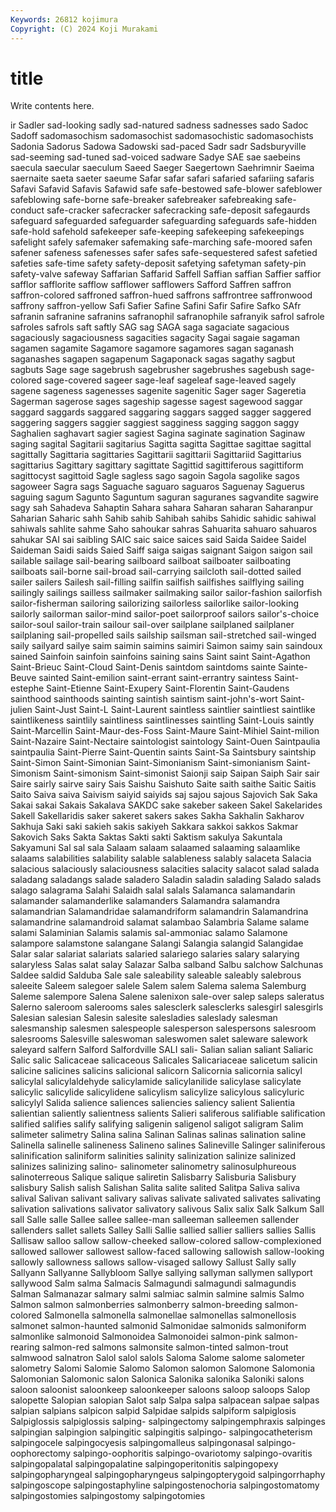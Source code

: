 ```yaml
---
Keywords: 26812 kojimura
Copyright: (C) 2024 Koji Murakami
---
```


# title

Write contents here.



ir
Sadler sad-looking sadly sad-natured sadness sadnesses sado Sadoc Sadoff sadomasochism
sadomasochist sadomasochistic sadomasochists Sadonia Sadorus Sadowa Sadowski sad-paced Sadr sadr
Sadsburyville sad-seeming sad-tuned sad-voiced sadware Sadye SAE sae saebeins saecula
saecular saeculum Saeed Saeger Saegertown Saehrimnir Saeima saernaite saeta saeter
saeume Safar safar safari safaried safariing safaris Safavi Safavid Safavis
Safawid safe safe-bestowed safe-blower safeblower safeblowing safe-borne safe-breaker safebreaker safebreaking
safe-conduct safe-cracker safecracker safecracking safe-deposit safegaurds safeguard safeguarded safeguarder safeguarding
safeguards safe-hidden safe-hold safehold safekeeper safe-keeping safekeeping safekeepings safelight safely
safemaker safemaking safe-marching safe-moored safen safener safeness safenesses safer safes
safe-sequestered safest safetied safeties safe-time safety safety-deposit safetying safetyman safety-pin
safety-valve safeway Saffarian Saffarid Saffell Saffian saffian Saffier saffior safflor
safflorite safflow safflower safflowers Safford Saffren saffron saffron-colored saffroned saffron-hued
saffrons saffrontree saffronwood saffrony saffron-yellow Safi Safier Safine Safini Safir
Safire Safko SAfr safranin safranine safranins safranophil safranophile safranyik safrol
safrole safroles safrols saft saftly SAG sag SAGA saga sagaciate
sagacious sagaciously sagaciousness sagacities sagacity Sagai sagaie sagaman sagamen sagamite
Sagamore sagamore sagamores sagan saganash saganashes sagapen sagapenum Sagaponack sagas
sagathy sagbut sagbuts Sage sage sagebrush sagebrusher sagebrushes sagebush sage-colored
sage-covered sageer sage-leaf sageleaf sage-leaved sagely sagene sageness sagenesses sagenite
sagenitic Sager sager Sageretia Sagerman sagerose sages sageship sagesse sagest
sagewood saggar saggard saggards saggared saggaring saggars sagged sagger saggered
saggering saggers saggier saggiest sagginess sagging saggon saggy Saghalien saghavart
sagier sagiest Sagina saginate sagination Saginaw saging sagital Sagitarii sagitarius
Sagitta sagitta Sagittae sagittae sagittal sagittally Sagittaria sagittaries Sagittarii sagittarii
Sagittariid Sagittarius sagittarius Sagittary sagittary sagittate Sagittid sagittiferous sagittiform sagittocyst
sagittoid Sagle sagless sago sagoin Sagola sagolike sagos sagoweer Sagra
sags Saguache saguaro saguaros Saguenay Saguerus saguing sagum Sagunto Saguntum
saguran saguranes sagvandite sagwire sagy sah Sahadeva Sahaptin Sahara sahara
Saharan saharan Saharanpur Saharian Saharic sahh Sahib sahib Sahibah sahibs
Sahidic sahidic sahiwal sahiwals sahlite sahme Saho sahoukar sahras Sahuarita
sahuaro sahuaros sahukar SAI sai saibling SAIC saic saice saices
said Saida Saidee Saidel Saideman Saidi saids Saied Saiff saiga
saigas saignant Saigon saigon sail sailable sailage sail-bearing sailboard sailboat
sailboater sailboating sailboats sail-borne sail-broad sail-carrying sailcloth sail-dotted sailed sailer
sailers Sailesh sail-filling sailfin sailfish sailfishes sailflying sailing sailingly sailings
sailless sailmaker sailmaking sailor sailor-fashion sailorfish sailor-fisherman sailoring sailorizing sailorless
sailorlike sailor-looking sailorly sailorman sailor-mind sailor-poet sailorproof sailors sailor's-choice sailor-soul
sailor-train sailour sail-over sailplane sailplaned sailplaner sailplaning sail-propelled sails sailship
sailsman sail-stretched sail-winged saily sailyard sailye saim saimin saimins saimiri
Saimon saimy sain saindoux sained Sainfoin sainfoin sainfoins saining sains
Saint saint Saint-Agathon Saint-Brieuc Saint-Cloud Saint-Denis saintdom saintdoms sainte Sainte-Beuve
sainted Saint-emilion saint-errant saint-errantry saintess Saint-estephe Saint-Etienne Saint-Exupery Saint-Florentin Saint-Gaudens
sainthood sainthoods sainting saintish saintism saint-john's-wort Saint-julien Saint-Just Saint-L Saint-Laurent
saintless saintlier saintliest saintlike saintlikeness saintlily saintliness saintlinesses saintling Saint-Louis
saintly Saint-Marcellin Saint-Maur-des-Foss Saint-Maure Saint-Mihiel Saint-milion Saint-Nazaire Saint-Nectaire saintologist saintology
Saint-Ouen Saintpaulia saintpaulia Saint-Pierre Saint-Quentin saints Saint-Sa Saintsbury saintship Saint-Simon
Saint-Simonian Saint-Simonianism Saint-simonianism Saint-Simonism Saint-simonism Saint-simonist Saionji saip Saipan Saiph
Sair sair Saire sairly sairve sairy Sais Saishu Saishuto Saite
saith saithe Saitic Saitis Saito Saiva saiva Saivism saiyid saiyids
saj sajou sajous Sajovich Sak Saka Sakai sakai Sakais Sakalava
SAKDC sake sakeber sakeen Sakel Sakelarides Sakell Sakellaridis saker sakeret
sakers sakes Sakha Sakhalin Sakharov Sakhuja Saki saki sakieh sakis
sakiyeh Sakkara sakkoi sakkos Sakmar Sakovich Saks Sakta Saktas Sakti
sakti Saktism sakulya Sakuntala Sakyamuni Sal sal sala Salaam salaam
salaamed salaaming salaamlike salaams salabilities salability salable salableness salably salaceta
Salacia salacious salaciously salaciousness salacities salacity salacot salad salada saladang
saladangs salade saladero Saladin saladin salading Salado salads salago salagrama
Salahi Salaidh salal salals Salamanca salamandarin salamander salamanderlike salamanders Salamandra
salamandra salamandrian Salamandridae salamandriform salamandrin Salamandrina salamandrine salamandroid salamat salambao
Salambria Salame salame salami Salaminian Salamis salamis sal-ammoniac salamo Salamone
salampore salamstone salangane Salangi Salangia salangid Salangidae Salar salar salariat
salariats salaried salariego salaries salary salarying salaryless Salas salat salay
Salazar Salba salband Salbu salchow Salchunas Saldee saldid Salduba Sale
sale saleability saleable saleably salebrous saleeite Saleem salegoer salele Salem
salem Salema salema Salemburg Saleme salempore Salena Salene salenixon sale-over
salep saleps saleratus Salerno saleroom salerooms sales salesclerk salesclerks salesgirl
salesgirls Salesian salesian Salesin salesite salesladies saleslady salesman salesmanship salesmen
salespeople salesperson salespersons salesroom salesrooms Salesville saleswoman saleswomen salet saleware
salework saleyard salfern Salford Salfordville SALI sali- Salian salian saliant
Saliaric Salic salic Salicaceae salicaceous Salicales Salicariaceae salicetum salicin salicine
salicines salicins salicional salicorn Salicornia salicornia salicyl salicylal salicylaldehyde salicylamide
salicylanilide salicylase salicylate salicylic salicylide salicylidene salicylism salicylize salicylous salicyluric
salicylyl Salida salience saliences saliencies saliency salient Salientia salientian saliently
salientness salients Salieri saliferous salifiable salification salified salifies salify salifying
saligenin saligenol saligot saligram Salim salimeter salimetry Salina salina Salinan
Salinas salinas salination saline Salinella salinelle salineness Salineno salines Salineville
Salinger saliniferous salinification saliniform salinities salinity salinization salinize salinized salinizes
salinizing salino- salinometer salinometry salinosulphureous salinoterreous Salique salique saliretin Salisbarry
Salisburia Salisbury salisbury Salish salish Salishan Salita salite salited Salitpa
Saliva saliva salival Salivan salivant salivary salivas salivate salivated salivates
salivating salivation salivations salivator salivatory salivous Salix salix Salk Salkum
Sall sall Salle salle Sallee sallee sallee-man salleeman salleemen sallender
sallenders sallet sallets Salley Salli Sallie sallied sallier salliers sallies
Sallis Sallisaw salloo sallow sallow-cheeked sallow-colored sallow-complexioned sallowed sallower sallowest
sallow-faced sallowing sallowish sallow-looking sallowly sallowness sallows sallow-visaged sallowy Sallust
Sally sally Sallyann Sallyanne Sallybloom Sallye sallying sallyman sallymen sallyport
sallywood Salm salma Salmacis Salmagundi salmagundi salmagundis Salman Salmanazar salmary
salmi salmiac salmin salmine salmis Salmo Salmon salmon salmonberries salmonberry
salmon-breeding salmon-colored Salmonella salmonella salmonellae salmonellas salmonellosis salmonet salmon-haunted salmonid
Salmonidae salmonids salmoniform salmonlike salmonoid Salmonoidea Salmonoidei salmon-pink salmon-rearing salmon-red
salmons salmonsite salmon-tinted salmon-trout salmwood salnatron Salol salol salols Saloma
Salome salome salometer salometry Salomi Salomie Salomo Salomon salomon Salomone
Salomonia Salomonian Salomonic salon Salonica Salonika salonika Saloniki salons saloon
saloonist saloonkeep saloonkeeper saloons saloop saloops Salop salopette Salopian salopian
Salot salp Salpa salpa salpacean salpae salpas salpian salpians salpicon
salpid Salpidae salpids salpiform salpiglosis Salpiglossis salpiglossis salping- salpingectomy salpingemphraxis
salpinges salpingian salpingion salpingitic salpingitis salpingo- salpingocatheterism salpingocele salpingocyesis salpingomalleus
salpingonasal salpingo-oophorectomy salpingo-oophoritis salpingo-ovariotomy salpingo-ovaritis salpingopalatal salpingopalatine salpingoperitonitis salpingopexy salpingopharyngeal
salpingopharyngeus salpingopterygoid salpingorrhaphy salpingoscope salpingostaphyline salpingostenochoria salpingostomatomy salpingostomies salpingostomy salpingotomies

